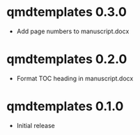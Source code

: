 # qmdtemplates 0.3.0

* Add page numbers to manuscript.docx

# qmdtemplates 0.2.0

* Format TOC heading in manuscript.docx

# qmdtemplates 0.1.0

* Initial release
